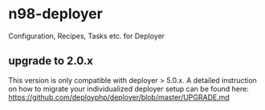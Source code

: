 # n98-deployer
Configuration, Recipes, Tasks etc. for Deployer

## upgrade to 2.0.x

This version is only compatible with deployer > 5.0.x.
A detailed instruction on how to migrate your individualized deployer setup 
can be found here: https://github.com/deployphp/deployer/blob/master/UPGRADE.md
